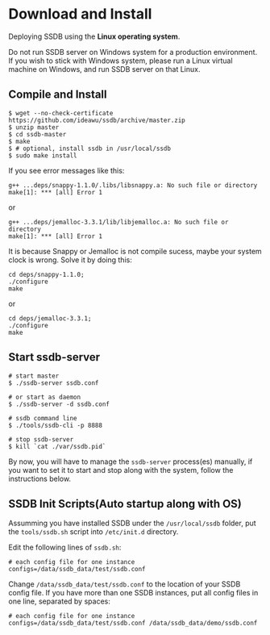 # Download and Install

Deploying SSDB using the __Linux operating system__.

<div class="alert alert-warning">
Do not run SSDB server on Windows system for a production environment. If you wish to stick with Windows system, please run a Linux virtual machine on Windows, and run SSDB server on that Linux.
</div>

## Compile and Install

	$ wget --no-check-certificate https://github.com/ideawu/ssdb/archive/master.zip
	$ unzip master
	$ cd ssdb-master
	$ make
	$ # optional, install ssdb in /usr/local/ssdb
	$ sudo make install

If you see error messages like this:

	g++ ...deps/snappy-1.1.0/.libs/libsnappy.a: No such file or directory
	make[1]: *** [all] Error 1

or

	g++ ...deps/jemalloc-3.3.1/lib/libjemalloc.a: No such file or directory
	make[1]: *** [all] Error 1
 
It is because Snappy or Jemalloc is not compile sucess, maybe your system clock is wrong. Solve it by doing this:

    cd deps/snappy-1.1.0;
	./configure
	make

or

    cd deps/jemalloc-3.3.1;
	./configure
	make

## Start ssdb-server

	# start master
	$ ./ssdb-server ssdb.conf
	
	# or start as daemon
	$ ./ssdb-server -d ssdb.conf
	
	# ssdb command line
	$ ./tools/ssdb-cli -p 8888
	
	# stop ssdb-server
	$ kill `cat ./var/ssdb.pid`

By now, you will have to manage the ```ssdb-server``` process(es) manually, if you want to set it to start and stop along with the system, follow the instructions below.

## SSDB Init Scripts(Auto startup along with OS)

Assumming you have installed SSDB under the ```/usr/local/ssdb``` folder, put the ```tools/ssdb.sh``` script into ```/etc/init.d``` directory.

Edit the following lines of ```ssdb.sh```:

	# each config file for one instance
	configs=/data/ssdb_data/test/ssdb.conf

Change ```/data/ssdb_data/test/ssdb.conf``` to the location of your SSDB config file. If you have more than one SSDB instances, put all config files in one line, separated by spaces:

	# each config file for one instance
	configs=/data/ssdb_data/test/ssdb.conf /data/ssdb_data/demo/ssdb.conf
